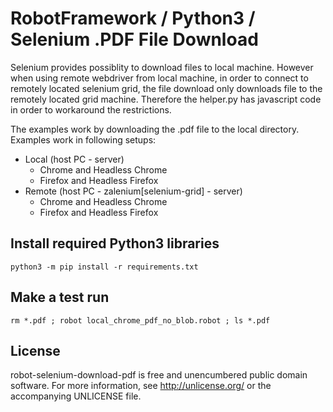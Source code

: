 # RobotFramework / Python3 / Selenium .PDF File Download
Selenium provides possiblity to download files to local machine. However when using remote webdriver from local machine, in order to connect to remotely located selenium grid, the file download only downloads file to the remotely located grid machine. Therefore the helper.py has javascript code in order to workaround the restrictions.

The examples work by downloading the .pdf file to the local directory.
Examples work in following setups:
  - Local (host PC - server)
    - Chrome and Headless Chrome
    - Firefox and Headless Firefox
  - Remote (host PC - zalenium[selenium-grid] - server)
    - Chrome and Headless Chrome
    - Firefox and Headless Firefox

## Install required Python3 libraries
```
python3 -m pip install -r requirements.txt
```

## Make a test run
```
rm *.pdf ; robot local_chrome_pdf_no_blob.robot ; ls *.pdf
```


License
-------

robot-selenium-download-pdf is free and unencumbered public domain software. For more
information, see <http://unlicense.org/> or the accompanying UNLICENSE file.
